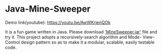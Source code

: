 # Java-Mine-Sweeper

Demo link(youtube): https://youtu.be/AwWKrjenQOk

It is a fun game written in Java. Please download ['MineSweeper.jar'](https://github.com/raychencssw/Java-Mine-Sweeper/blob/main/MineSweeper.jar) file and try it. This project adopts a recursively-search algorithm and Mode-
View-Control design pattern so as to make it a modular, scalable, easily testable code.


